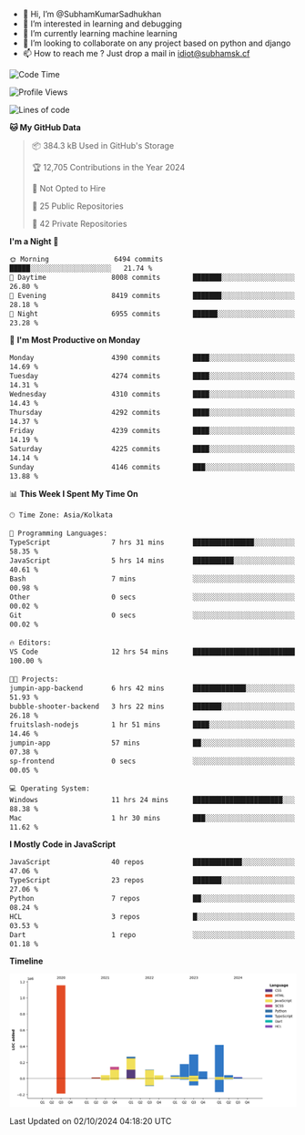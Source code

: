 - 👋 Hi, I’m @SubhamKumarSadhukhan
- 👀 I’m interested in learning and debugging
- 🌱 I’m currently learning machine learning
- 💞️ I’m looking to collaborate on any project based on python and django
- 📫 How to reach me ?
      Just drop a mail in idiot@subhamsk.cf

<!---
SubhamKumarSadhukhan/SubhamKumarSadhukhan is a ✨ special ✨ repository because its `README.md` (this file) appears on your GitHub profile.
You can click the Preview link to take a look at your changes.
--->


<!--START_SECTION:waka-->
![Code Time](http://img.shields.io/badge/Code%20Time-2%2C550%20hrs%2012%20mins-blue)

![Profile Views](http://img.shields.io/badge/Profile%20Views-7-blue)

![Lines of code](https://img.shields.io/badge/From%20Hello%20World%20I%27ve%20Written-2.8%20million%20lines%20of%20code-blue)

**🐱 My GitHub Data** 

> 📦 384.3 kB Used in GitHub's Storage 
 > 
> 🏆 12,705 Contributions in the Year 2024
 > 
> 🚫 Not Opted to Hire
 > 
> 📜 25 Public Repositories 
 > 
> 🔑 42 Private Repositories 
 > 
**I'm a Night 🦉** 

```text
🌞 Morning                6494 commits        █████░░░░░░░░░░░░░░░░░░░░   21.74 % 
🌆 Daytime                8008 commits        ███████░░░░░░░░░░░░░░░░░░   26.80 % 
🌃 Evening                8419 commits        ███████░░░░░░░░░░░░░░░░░░   28.18 % 
🌙 Night                  6955 commits        ██████░░░░░░░░░░░░░░░░░░░   23.28 % 
```
📅 **I'm Most Productive on Monday** 

```text
Monday                   4390 commits        ████░░░░░░░░░░░░░░░░░░░░░   14.69 % 
Tuesday                  4274 commits        ████░░░░░░░░░░░░░░░░░░░░░   14.31 % 
Wednesday                4310 commits        ████░░░░░░░░░░░░░░░░░░░░░   14.43 % 
Thursday                 4292 commits        ████░░░░░░░░░░░░░░░░░░░░░   14.37 % 
Friday                   4239 commits        ████░░░░░░░░░░░░░░░░░░░░░   14.19 % 
Saturday                 4225 commits        ████░░░░░░░░░░░░░░░░░░░░░   14.14 % 
Sunday                   4146 commits        ███░░░░░░░░░░░░░░░░░░░░░░   13.88 % 
```


📊 **This Week I Spent My Time On** 

```text
🕑︎ Time Zone: Asia/Kolkata

💬 Programming Languages: 
TypeScript               7 hrs 31 mins       ███████████████░░░░░░░░░░   58.35 % 
JavaScript               5 hrs 14 mins       ██████████░░░░░░░░░░░░░░░   40.61 % 
Bash                     7 mins              ░░░░░░░░░░░░░░░░░░░░░░░░░   00.98 % 
Other                    0 secs              ░░░░░░░░░░░░░░░░░░░░░░░░░   00.02 % 
Git                      0 secs              ░░░░░░░░░░░░░░░░░░░░░░░░░   00.02 % 

🔥 Editors: 
VS Code                  12 hrs 54 mins      █████████████████████████   100.00 % 

🐱‍💻 Projects: 
jumpin-app-backend       6 hrs 42 mins       █████████████░░░░░░░░░░░░   51.93 % 
bubble-shooter-backend   3 hrs 22 mins       ███████░░░░░░░░░░░░░░░░░░   26.18 % 
fruitslash-nodejs        1 hr 51 mins        ████░░░░░░░░░░░░░░░░░░░░░   14.46 % 
jumpin-app               57 mins             ██░░░░░░░░░░░░░░░░░░░░░░░   07.38 % 
sp-frontend              0 secs              ░░░░░░░░░░░░░░░░░░░░░░░░░   00.05 % 

💻 Operating System: 
Windows                  11 hrs 24 mins      ██████████████████████░░░   88.38 % 
Mac                      1 hr 30 mins        ███░░░░░░░░░░░░░░░░░░░░░░   11.62 % 
```

**I Mostly Code in JavaScript** 

```text
JavaScript               40 repos            ████████████░░░░░░░░░░░░░   47.06 % 
TypeScript               23 repos            ███████░░░░░░░░░░░░░░░░░░   27.06 % 
Python                   7 repos             ██░░░░░░░░░░░░░░░░░░░░░░░   08.24 % 
HCL                      3 repos             █░░░░░░░░░░░░░░░░░░░░░░░░   03.53 % 
Dart                     1 repo              ░░░░░░░░░░░░░░░░░░░░░░░░░   01.18 % 
```



**Timeline**

![Lines of Code chart](https://raw.githubusercontent.com/SubhamKumarSadhukhan/SubhamKumarSadhukhan/main/assets/bar_graph.png)


 Last Updated on 02/10/2024 04:18:20 UTC
<!--END_SECTION:waka-->
